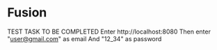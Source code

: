 # Fusion
TEST TASK TO BE COMPLETED
Enter http://localhost:8080
Then enter "user@gmail.com" as email
And "12_34" as password
